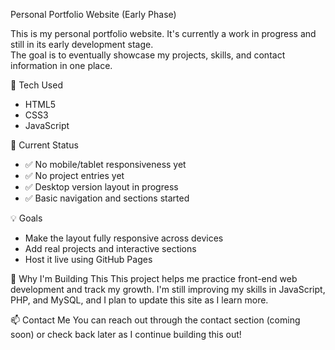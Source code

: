 Personal Portfolio Website (Early Phase)

This is my personal portfolio website. It's currently a work in progress and still in its early development stage.  
The goal is to eventually showcase my projects, skills, and contact information in one place.

🔧 Tech Used
- HTML5
- CSS3
- JavaScript

🚧 Current Status
- ✅ No mobile/tablet responsiveness yet  
- ✅ No project entries yet  
- ✅ Desktop version layout in progress  
- ✅ Basic navigation and sections started

💡 Goals
- Make the layout fully responsive across devices  
- Add real projects and interactive sections  
- Host it live using GitHub Pages

📌 Why I'm Building This
This project helps me practice front-end web development and track my growth. I'm still improving my skills in JavaScript, PHP, and MySQL, and I plan to update this site as I learn more.

📫 Contact Me
You can reach out through the contact section (coming soon) or check back later as I continue building this out!

